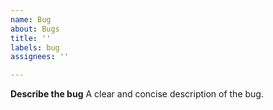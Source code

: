 ```yaml
---
name: Bug
about: Bugs
title: ''
labels: bug
assignees: ''

---
```


**Describe the bug**
A clear and concise description of the bug.
